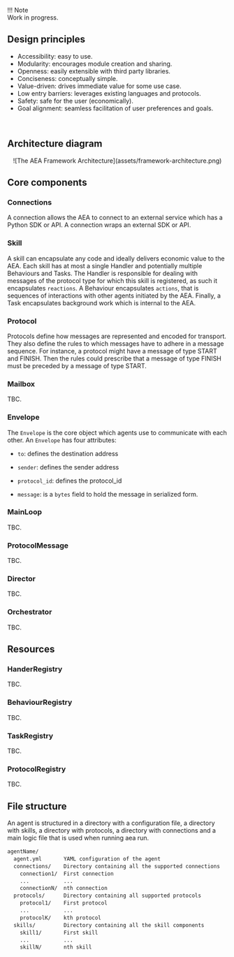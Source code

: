 
!!!	Note	
	Work in progress.

## Design principles

* Accessibility: easy to use.
* Modularity: encourages module creation and sharing.
* Openness: easily extensible with third party libraries.
* Conciseness: conceptually simple.
* Value-driven: drives immediate value for some use case.
* Low entry barriers: leverages existing languages and protocols.
* Safety: safe for the user (economically).
* Goal alignment: seamless facilitation of user preferences and goals.

<br />


## Architecture diagram

<center>![The AEA Framework Architecture](assets/framework-architecture.png)</center>


## Core components

### Connections

A connection allows the AEA to connect to an external service which has a Python SDK or API. A connection wraps an external SDK or API.

### Skill

A skill can encapsulate any code and ideally delivers economic value to the AEA. Each skill has at most a single Handler and potentially multiple Behaviours and Tasks. The Handler is responsible for dealing with messages of the protocol type for which this skill is registered, as such it encapsulates `reactions`. A Behaviour encapsulates `actions`, that is sequences of interactions with other agents initiated by the AEA. Finally, a Task encapsulates background work which is internal to the AEA.

### Protocol

Protocols define how messages are represented and encoded for transport. They also define the rules to which messages have to adhere in a message sequence. For instance, a protocol might have a message of type START and FINISH. Then the rules could prescribe that a message of type FINISH must be preceded by a message of type START.


### Mailbox

TBC.

### Envelope

The `Envelope` is the core object which agents use to communicate with each other. An `Envelope` has four attributes:

* `to`: defines the destination address

* `sender`: defines the sender address

* `protocol_id`: defines the protocol_id

* `message`: is a `bytes` field to hold the message in serialized form.


### MainLoop

TBC.

### ProtocolMessage

TBC. 

### Director

TBC. 

### Orchestrator

TBC.

## Resources 
### HanderRegistry 
TBC.
### BehaviourRegistry
TBC.
### TaskRegistry
TBC.
### ProtocolRegistry
TBC.



## File structure

An agent is structured in a directory with a configuration file, a directory with skills, a directory with protocols, a directory with connections and a main logic file that is used when running aea run.

``` bash
agentName/
  agent.yml       YAML configuration of the agent
  connections/    Directory containing all the supported connections
    connection1/  First connection
    ...           ...
    connectionN/  nth connection
  protocols/      Directory containing all supported protocols
    protocol1/    First protocol
    ...           ...
    protocolK/    kth protocol 
  skills/         Directory containing all the skill components
    skill1/       First skill
    ...           ...
    skillN/       nth skill
```

<br />

